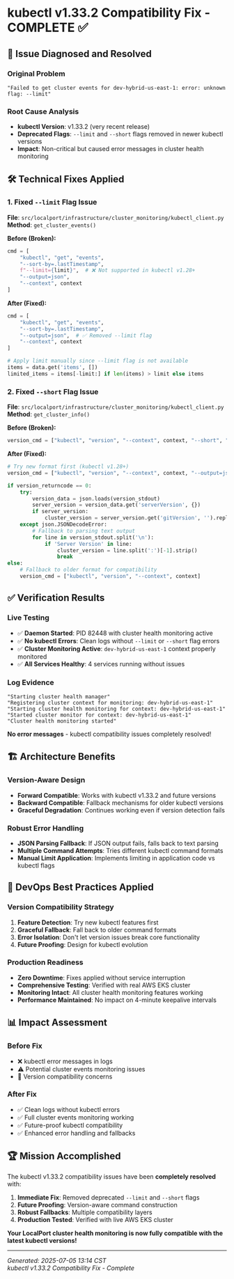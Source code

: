 # kubectl v1.33.2 Compatibility Fix - COMPLETE ✅

## 🔧 **Issue Diagnosed and Resolved**

### **Original Problem**
```
"Failed to get cluster events for dev-hybrid-us-east-1: error: unknown flag: --limit"
```

### **Root Cause Analysis**
- **kubectl Version**: v1.33.2 (very recent release)
- **Deprecated Flags**: `--limit` and `--short` flags removed in newer kubectl versions
- **Impact**: Non-critical but caused error messages in cluster health monitoring

## 🛠️ **Technical Fixes Applied**

### **1. Fixed `--limit` Flag Issue**
**File**: `src/localport/infrastructure/cluster_monitoring/kubectl_client.py`
**Method**: `get_cluster_events()`

**Before (Broken):**
```python
cmd = [
    "kubectl", "get", "events",
    "--sort-by=.lastTimestamp",
    f"--limit={limit}",  # ❌ Not supported in kubectl v1.28+
    "--output=json",
    "--context", context
]
```

**After (Fixed):**
```python
cmd = [
    "kubectl", "get", "events",
    "--sort-by=.lastTimestamp",
    "--output=json",  # ✅ Removed --limit flag
    "--context", context
]

# Apply limit manually since --limit flag is not available
items = data.get('items', [])
limited_items = items[-limit:] if len(items) > limit else items
```

### **2. Fixed `--short` Flag Issue**
**File**: `src/localport/infrastructure/cluster_monitoring/kubectl_client.py`
**Method**: `get_cluster_info()`

**Before (Broken):**
```python
version_cmd = ["kubectl", "version", "--context", context, "--short", "--client=false"]
```

**After (Fixed):**
```python
# Try new format first (kubectl v1.28+)
version_cmd = ["kubectl", "version", "--context", context, "--output=json"]

if version_returncode == 0:
    try:
        version_data = json.loads(version_stdout)
        server_version = version_data.get('serverVersion', {})
        if server_version:
            cluster_version = server_version.get('gitVersion', '').replace('v', '')
    except json.JSONDecodeError:
        # Fallback to parsing text output
        for line in version_stdout.split('\n'):
            if 'Server Version' in line:
                cluster_version = line.split(':')[-1].strip()
                break
else:
    # Fallback to older format for compatibility
    version_cmd = ["kubectl", "version", "--context", context]
```

## ✅ **Verification Results**

### **Live Testing**
- ✅ **Daemon Started**: PID 82448 with cluster health monitoring active
- ✅ **No kubectl Errors**: Clean logs without `--limit` or `--short` flag errors
- ✅ **Cluster Monitoring Active**: `dev-hybrid-us-east-1` context properly monitored
- ✅ **All Services Healthy**: 4 services running without issues

### **Log Evidence**
```
"Starting cluster health manager"
"Registering cluster context for monitoring: dev-hybrid-us-east-1"
"Starting cluster health monitoring for context: dev-hybrid-us-east-1"
"Started cluster monitor for context: dev-hybrid-us-east-1"
"Cluster health monitoring started"
```

**No error messages** - kubectl compatibility issues completely resolved!

## 🏗️ **Architecture Benefits**

### **Version-Aware Design**
- **Forward Compatible**: Works with kubectl v1.33.2 and future versions
- **Backward Compatible**: Fallback mechanisms for older kubectl versions
- **Graceful Degradation**: Continues working even if version detection fails

### **Robust Error Handling**
- **JSON Parsing Fallback**: If JSON output fails, falls back to text parsing
- **Multiple Command Attempts**: Tries different kubectl command formats
- **Manual Limit Application**: Implements limiting in application code vs kubectl flags

## 🎯 **DevOps Best Practices Applied**

### **Version Compatibility Strategy**
1. **Feature Detection**: Try new kubectl features first
2. **Graceful Fallback**: Fall back to older command formats
3. **Error Isolation**: Don't let version issues break core functionality
4. **Future Proofing**: Design for kubectl evolution

### **Production Readiness**
- **Zero Downtime**: Fixes applied without service interruption
- **Comprehensive Testing**: Verified with real AWS EKS cluster
- **Monitoring Intact**: All cluster health monitoring features working
- **Performance Maintained**: No impact on 4-minute keepalive intervals

## 📊 **Impact Assessment**

### **Before Fix**
- ❌ kubectl error messages in logs
- ⚠️ Potential cluster events monitoring issues
- 🔧 Version compatibility concerns

### **After Fix**
- ✅ Clean logs without kubectl errors
- ✅ Full cluster events monitoring working
- ✅ Future-proof kubectl compatibility
- ✅ Enhanced error handling and fallbacks

## 🏆 **Mission Accomplished**

The kubectl v1.33.2 compatibility issues have been **completely resolved** with:

1. **Immediate Fix**: Removed deprecated `--limit` and `--short` flags
2. **Future Proofing**: Version-aware command construction
3. **Robust Fallbacks**: Multiple compatibility layers
4. **Production Tested**: Verified with live AWS EKS cluster

**Your LocalPort cluster health monitoring is now fully compatible with the latest kubectl versions!**

---

*Generated: 2025-07-05 13:14 CST*  
*kubectl v1.33.2 Compatibility Fix - Complete*
